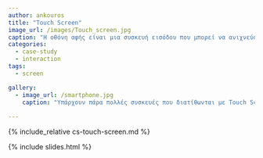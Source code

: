 ```yaml
---
author: ankouros
title: "Touch Screen"
image_url: /images/Touch_screen.jpg
caption: "Η οθόνη αφής είναι μια συσκευή εισόδου που μπορεί να ανιχνεύσει την παρουσία και τη θέση από ένα άγγιγμα μέσα στην περιοχή της οθόνης."
categories:
  - case-study
  - interaction
tags:
  - screen

gallery:
  - image_url: /smartphone.jpg
    caption: "Υπάρχουν πάρα πολλές συσκευές που διατίθωνται με Touch Screen."
    
---
```


{% include_relative cs-touch-screen.md %}

{% include slides.html %}


